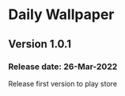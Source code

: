 # Daily Wallpaper #

## Version 1.0.1 ##

### Release date: 26-Mar-2022 ###

Release first version to play store